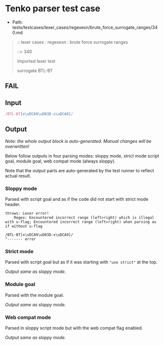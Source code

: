 # Tenko parser test case

- Path: tests/testcases/lexer_cases/regexesn/brute_force_surrogate_ranges/340.md

> :: lexer cases : regexesn : brute force surrogate ranges
>
> ::> 340
>
> Imported lexer test
>
> surrogate BTL-BT

## FAIL

## Input

`````js
/BTL-BT[x\uDCA9\uD83D-x\uDCA9]/
`````

## Output

_Note: the whole output block is auto-generated. Manual changes will be overwritten!_

Below follow outputs in four parsing modes: sloppy mode, strict mode script goal, module goal, web compat mode (always sloppy).

Note that the output parts are auto-generated by the test runner to reflect actual result.

### Sloppy mode

Parsed with script goal and as if the code did not start with strict mode header.

`````
throws: Lexer error!
    Regex: Encountered incorrect range (left>right) which is illegal with u-flag; Encountered incorrect range (left>right) when parsing as if without u-flag

/BTL-BT[x\uDCA9\uD83D-x\uDCA9]/
^------- error
`````

### Strict mode

Parsed with script goal but as if it was starting with `"use strict"` at the top.

_Output same as sloppy mode._

### Module goal

Parsed with the module goal.

_Output same as sloppy mode._

### Web compat mode

Parsed in sloppy script mode but with the web compat flag enabled.

_Output same as sloppy mode._

